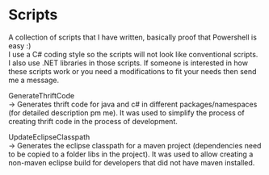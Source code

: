 # Scripts
A collection of scripts that I have written, basically proof that Powershell is easy :)  
I use a C# coding style so the scripts will not look like conventional scripts.  
I also use .NET libraries in those scripts.
If someone is interested in how these scripts work or you need a modifications to fit your needs then send me a message.
  
GenerateThriftCode  
-> Generates thrift code for java and c# in different packages/namespaces (for detailed description pm me). It was used to simplify the process of creating thrift code in the process of development.

UpdateEclipseClasspath  
-> Generates the eclipse classpath for a maven project (dependencies need to be copied to a folder libs in the project). It was used to allow creating a non-maven eclipse build for developers that did not have maven installed. 
